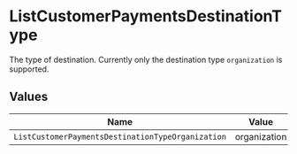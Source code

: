 # ListCustomerPaymentsDestinationType

The type of destination. Currently only the destination type `organization` is supported.


## Values

| Name                                              | Value                                             |
| ------------------------------------------------- | ------------------------------------------------- |
| `ListCustomerPaymentsDestinationTypeOrganization` | organization                                      |